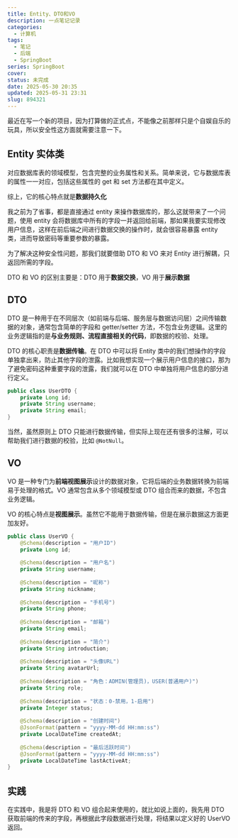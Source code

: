 ```yaml
---
title: Entity、DTO和VO
description: 一点笔记记录
categories:
  - 计算机
tags:
  - 笔记
  - 后端
  - SpringBoot
series: SpringBoot
cover: 
status: 未完成
date: 2025-05-30 20:35
updated: 2025-05-31 23:31
slug: 894321
---
```


最近在写一个新的项目，因为打算做的正式点，不能像之前那样只是个自娱自乐的玩具，所以安全性这方面就需要注意一下。

## Entity 实体类

对应数据库表的领域模型，包含完整的业务属性和关系。简单来说，它与数据库表的属性一一对应，包括这些属性的 get 和 set 方法都在其中定义。

综上，它的核心特点就是**数据持久化**

我之前为了省事，都是直接通过 entity 来操作数据库的，那么这就带来了一个问题，使用 entity 会将数据库中所有的字段一并返回给前端，那如果我要实现修改用户信息，这样在前后端之间进行数据交换的操作时，就会很容易暴露 entity 类，进而导致密码等重要参数的暴露。

为了解决这种安全性问题，那我们就要借助 DTO 和 VO 来对 Entity 进行解耦，只返回所需的字段。

DTO 和 VO 的区别主要是：DTO 用于**数据交换**，VO 用于**展示数据**

## DTO

DTO 是一种用于在不同层次（如前端与后端、服务层与数据访问层）之间传输数据的对象，通常包含简单的字段和 getter/setter 方法，不包含业务逻辑。这里的业务逻辑指的是**与业务规则、流程直接相关的代码**，即数据的校验、处理。

DTO 的核心职责是**数据传输**。在 DTO 中可以将 Entity 类中的我们想操作的字段单独拿出来，防止其他字段的泄露。比如我想实现一个展示用户信息的接口，那为了避免密码这种重要字段的泄露，我们就可以在 DTO 中单独将用户信息的部分进行定义。

```java title="UserDTO"
public class UserDTO {
    private Long id;
    private String username;
    private String email;
}
```

当然，虽然原则上 DTO 只能进行数据传输，但实际上现在还有很多的注解，可以帮助我们进行数据的校验，比如 `@NotNull`。

## VO

VO 是一种专门为**前端视图展示**设计的数据对象，它将后端的业务数据转换为前端易于处理的格式。VO 通常包含从多个领域模型或 DTO 组合而来的数据，不包含业务逻辑。

VO 的核心特点是**视图展示**。虽然它不能用于数据传输，但是在展示数据这方面更加友好。

```java title="UserVO"
public class UserVO {  
    @Schema(description = "用户ID")  
    private Long id;  
  
    @Schema(description = "用户名")  
    private String username;  
  
    @Schema(description = "昵称")  
    private String nickname;  
  
    @Schema(description = "手机号")  
    private String phone;  
  
    @Schema(description = "邮箱")  
    private String email;  
  
    @Schema(description = "简介")  
    private String introduction;  
  
    @Schema(description = "头像URL")  
    private String avatarUrl;  
  
    @Schema(description = "角色：ADMIN(管理员)，USER(普通用户)")  
    private String role;  
  
    @Schema(description = "状态：0-禁用，1-启用")  
    private Integer status;  
  
    @Schema(description = "创建时间")  
    @JsonFormat(pattern = "yyyy-MM-dd HH:mm:ss")  
    private LocalDateTime createdAt;  
  
    @Schema(description = "最后活跃时间")  
    @JsonFormat(pattern = "yyyy-MM-dd HH:mm:ss")  
    private LocalDateTime lastActiveAt;  
}
```

## 实践

在实践中，我是将 DTO 和 VO 组合起来使用的，就比如说上面的，我先用 DTO 获取前端的传来的字段，再根据此字段数据进行处理，将结果以定义好的 UserVO 返回。
